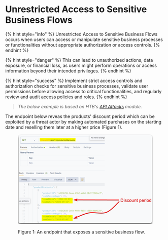 # Unrestricted Access to Sensitive Business Flows

{% hint style="info" %}
Unrestricted Access to Sensitive Business Flows occurs when users can access or manipulate sensitive business processes or functionalities without appropriate authorization or access controls.
{% endhint %}

{% hint style="danger" %}
This can lead to unauthorized actions, data exposure, or financial loss, as users might perform operations or access information beyond their intended privileges.
{% endhint %}

{% hint style="success" %}
Implement strict access controls and authorization checks for sensitive business processes, validate user permissions before allowing access to critical functionalities, and regularly review and audit access policies and roles.
{% endhint %}

> _The below example is based on HTB's_ [_API Attacks_](https://academy.hackthebox.com/course/preview/api-attacks) _module._

The endpoint below reveas the products' discount period which can be exploited by a threat actor by making automated purchases on the starting date and reselling them later at a higher price (Figure 1).

<figure><img src="../../../.gitbook/assets/unrestricted_access_business_flows.png" alt=""><figcaption><p>Figure 1: An endpoint that exposes a sensitive business flow.</p></figcaption></figure>

